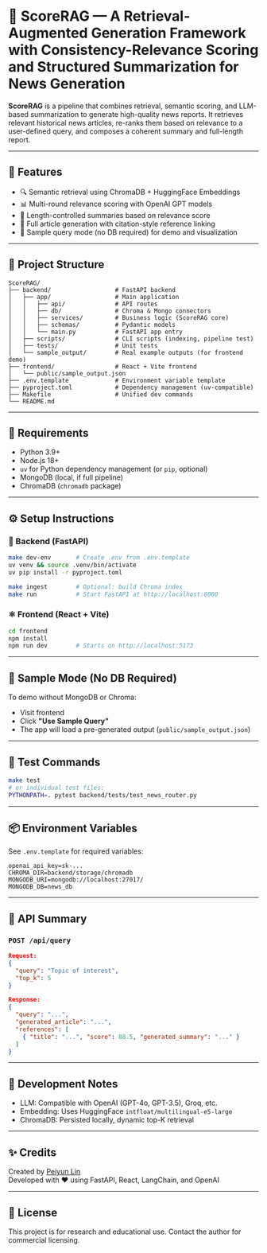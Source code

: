 # 📰 ScoreRAG — A Retrieval-Augmented Generation Framework with Consistency-Relevance Scoring and Structured Summarization for News Generation

**ScoreRAG** is a pipeline that combines retrieval, semantic scoring, and LLM-based summarization to generate high-quality news reports. It retrieves relevant historical news articles, re-ranks them based on relevance to a user-defined query, and composes a coherent summary and full-length report.

---

## 🚀 Features

- 🔍 Semantic retrieval using ChromaDB + HuggingFace Embeddings
- 📊 Multi-round relevance scoring with OpenAI GPT models
- 📝 Length-controlled summaries based on relevance score
- 📰 Full article generation with citation-style reference linking
- 🧪 Sample query mode (no DB required) for demo and visualization

---

## 📁 Project Structure

```
ScoreRAG/
├── backend/                  # FastAPI backend
│   ├── app/                  # Main application
│   │   ├── api/              # API routes
│   │   ├── db/               # Chroma & Mongo connectors
│   │   ├── services/         # Business logic (ScoreRAG core)
│   │   ├── schemas/          # Pydantic models
│   │   └── main.py           # FastAPI app entry
│   ├── scripts/              # CLI scripts (indexing, pipeline test)
│   ├── tests/                # Unit tests
│   └── sample_output/        # Real example outputs (for frontend demo)
├── frontend/                 # React + Vite frontend
│   └── public/sample_output.json
├── .env.template             # Environment variable template
├── pyproject.toml            # Dependency management (uv-compatible)
├── Makefile                  # Unified dev commands
└── README.md
```

---

## 🧰 Requirements

- Python 3.9+
- Node.js 18+
- `uv` for Python dependency management (or `pip`, optional)
- MongoDB (local, if full pipeline)
- ChromaDB (`chromadb` package)

---

## ⚙️ Setup Instructions

### 🐍 Backend (FastAPI)

```bash
make dev-env       # Create .env from .env.template
uv venv && source .venv/bin/activate
uv pip install -r pyproject.toml

make ingest        # Optional: build Chroma index
make run           # Start FastAPI at http://localhost:8000
```

### ⚛️ Frontend (React + Vite)

```bash
cd frontend
npm install
npm run dev        # Starts on http://localhost:5173
```

---

## 🧪 Sample Mode (No DB Required)

To demo without MongoDB or Chroma:

- Visit frontend
- Click **"Use Sample Query"**
- The app will load a pre-generated output (`public/sample_output.json`)

---

## 🧪 Test Commands

```bash
make test
# or individual test files:
PYTHONPATH=. pytest backend/tests/test_news_router.py
```

---

## 📦 Environment Variables

See `.env.template` for required variables:

```env
openai_api_key=sk-...
CHROMA_DIR=backend/storage/chromadb
MONGODB_URI=mongodb://localhost:27017/
MONGODB_DB=news_db
```

---

## 📄 API Summary

### `POST /api/query`

```json
Request:
{
  "query": "Topic of interest",
  "top_k": 5
}

Response:
{
  "query": "...",
  "generated_article": "...",
  "references": [
    { "title": "...", "score": 88.5, "generated_summary": "..." }
  ]
}
```

---

## 📌 Development Notes

- LLM: Compatible with OpenAI (GPT-4o, GPT-3.5), Groq, etc.
- Embedding: Uses HuggingFace `intfloat/multilingual-e5-large`
- ChromaDB: Persisted locally, dynamic top-K retrieval

---

## ✨ Credits

Created by [Peiyun Lin](https://github.com/peiyun2260)  
Developed with ❤️ using FastAPI, React, LangChain, and OpenAI

---

## 📜 License

This project is for research and educational use. Contact the author for commercial licensing.
